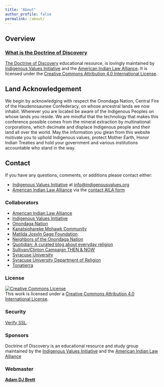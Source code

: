 ```yaml
---
title: "About"
author_profile: false
permalink: /about/
---
```


## Overview
### [What is the Doctrine of Discovery](/what-is-the-doctrine-of-discovery/)

[The Doctrine of Discovery](/) educational resource, is lovingly maintained by [Indigenous Values Initiative](https://indigenousvalues.org) and the [American Indian Law Alliance](https://aila.ngo). It is licensed under the [Creative Commons Attribution 4.0 International License](https://creativecommons.org/licenses/by/4.0/).

## Land Acknowledgement
We begin by acknowledging with respect the Onondaga Nation, Central Fire of the Haudenosaunee Confederacy, on whose ancestral lands we now inhabit.  Wherever you are located be aware of the Indigenous Peoples on whose lands you reside.  We are mindful that the technology that makes this conference possible comes from the mineral extraction by multinational corporations, which decimate and displace Indigenous people and their land all over the world.   May the information you glean from this website motivate you to uphold Indigenous values, protect Mother Earth, Honor Indian Treaties and hold your government and various institutions accountable who stand in the way.

## Contact
If you have any questions, comments, or additions please contact either:
  * [Indigenous Values Initiative](https://indigenousvalues.org) at [info@indigenousvalues.org](mailto:info@indigenousvalues.org)
  * [American Indian Law Alliance](https://aila.ngo) via the [contact AILA form](https://aila.ngo/contact-us/)

### Collaborators

*   [American Indian Law Alliance](https://aila.ngo/)
*   [Indigenous Values Initiative](https://indigenousvalues.org/)
*   [Onondaga Nation](http://www.onondaganation.org/)
*   [Kanatsiohareke Mohawk Community](http://www.mohawkcommunity.com/)
*   [Matilda Josyln Gage Foundation](http://www.matildajoslyngage.org/)
*   [Neighbors of the Onondaga Nation](http://www.peacecouncil.net/noon/)
*   [Quotidian: A curated blog about everyday religion](https://quotidian.pub)
*   [Sullivan/Clinton Campaign THEN & NOW](http://sullivanclinton.com/)
*   [Syracuse University](https://www.syracuse.edu/)
*   [Syracuse University Department of Religion](https://thecollege.syr.edu/religion/)
*   [Tonatierra](http://www.Tonatierra.org)

### License
[![Creative Commons License](https://i.creativecommons.org/l/by/4.0/88x31.png)](http://creativecommons.org/licenses/by/4.0/)  
This work is licensed under a [Creative Commons Attribution 4.0 International License](http://creativecommons.org/licenses/by/4.0/).

### Security
[Verify SSL](https://www.sslshopper.com/ssl-checker.html#hostname=doctrineofdiscovery.org).

### Sponsors
Doctrine of Discovery is an educational resource and study group maintained by the [Indigenous Values Initiative](https://indigenousvalues.org) and the [American Indian Law Alliance](https://aila.ngo)

### Webmaster
[**Adam DJ Brett**](https://adamdjbrett.com)
